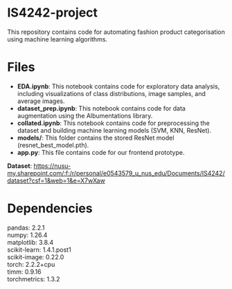 # IS4242-project

This repository contains code for automating fashion product categorisation using machine learning algorithms.

<h1>Files</h1>
<ul>
  <li><b>EDA.ipynb</b>: This notebook contains code for exploratory data analysis, including visualizations of class distributions, image samples, and average images.</li>
  <li><b>dataset_prep.ipynb</b>: This notebook contains code for data augmentation using the Albumentations library.</li>
  <li><b>collated.ipynb</b>: This notebook contains code for preprocessing the dataset and building machine learning models (SVM, KNN, ResNet).</li>
  <li><b>models/</b>: This folder contains the stored ResNet model (resnet_best_model.pth).</li>
  <li><b>app.py</b>: This file contains code for our frontend prototype.</li>
</ul>

<b>Dataset</b>: https://nusu-my.sharepoint.com/:f:/r/personal/e0543579_u_nus_edu/Documents/IS4242/dataset?csf=1&web=1&e=X7wXaw

<h1>Dependencies</h1>
pandas: 2.2.1<br>
numpy: 1.26.4<br>
matplotlib: 3.8.4<br>
scikit-learn: 1.4.1.post1<br>
scikit-image: 0.22.0<br>
torch: 2.2.2+cpu<br>
timm: 0.9.16<br>
torchmetrics: 1.3.2<br>
